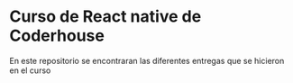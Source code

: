 # Curso de React native de Coderhouse

En este repositorio se encontraran las diferentes entregas que se hicieron en el curso
